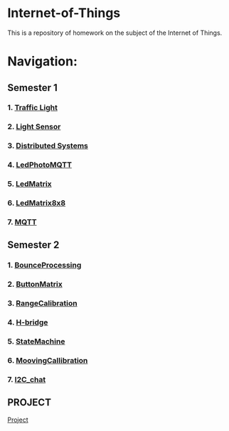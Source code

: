 # Internet-of-Things
This is a repository of homework on the subject of the Internet of Things.

# Navigation:

## Semester 1

### 1. [Traffic Light](./trafficlight) 

### 2. [Light Sensor](./lightdetector) 

### 3. [Distributed Systems](./LedPhotoDistributedSerial)

### 4. [LedPhotoMQTT](./LedPhotoMQTT)

### 5. [LedMatrix](./ledmatrix)

### 6. [LedMatrix8x8](./LedMatrix8x8)

### 7. [MQTT](./mqtt)


## Semester 2

### 1. [BounceProcessing](./BounceProcessing)

### 2. [ButtonMatrix](./ButtonMatrix)

### 3. [RangeCalibration](./RangeCalibration)

### 4. [H-bridge](./H-bridge)

### 5. [StateMachine](./StateMachine)

### 6. [MoovingCallibration](./MoovingCallibration)

### 7. [I2C_chat](./I2C_chat)


## PROJECT

[Project](./Project)

